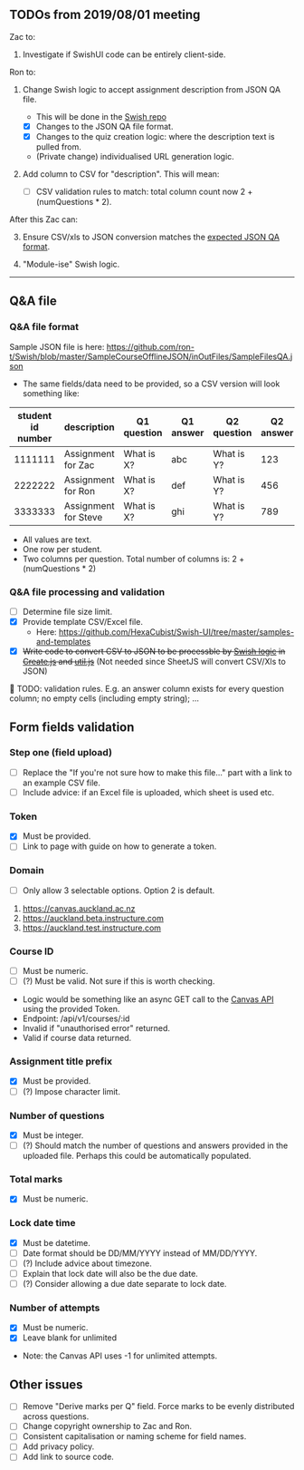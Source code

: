 ## TODOs from 2019/08/01 meeting
Zac to:
1. Investigate if SwishUI code can be entirely client-side.

Ron to:
1. Change Swish logic to accept assignment description from JSON QA file.
   - This will be done in the [Swish repo](https://github.com/ron-t/Swish/tree/master/SampleCourseOfflineJSON)
   - [x] Changes to the JSON QA file format.
   - [x] Changes to the quiz creation logic: where the description text is pulled from.
   - (Private change) individualised URL generation logic.

2. Add column to CSV for "description". This will mean:
   - [ ] CSV validation rules to match: total column count now 2 + (numQuestions * 2).  

After this Zac can:

3. Ensure CSV/xls to JSON conversion matches the [expected JSON QA format](https://github.com/ron-t/Swish/blob/master/SampleCourseOfflineJSON/inOutFiles/SampleFilesQA.json).

4. "Module-ise" Swish logic.

---

## Q&A file
### Q&A file format
Sample JSON file is here: https://github.com/ron-t/Swish/blob/master/SampleCourseOfflineJSON/inOutFiles/SampleFilesQA.json
- The same fields/data need to be provided, so a CSV version will look something like:

student id number|description|Q1 question|Q1 answer|Q2 question|Q2 answer|Qn question|Qn answer|
-----------------|-----------|-----------|---------|-----------|---------|-----------|---------|
1111111|Assignment for Zac|What is X?|abc|What is Y?|123|What is Z?|11
2222222|Assignment for Ron|What is X?|def|What is Y?|456|What is Z?|22
3333333|Assignment for Steve|What is X?|ghi|What is Y?|789|What is Z?|33

- All values are text.
- One row per student.
- Two columns per question. Total number of columns is: 2 + (numQuestions * 2)


### Q&A file processing and validation
- [ ] Determine file size limit.
- [x] Provide template CSV/Excel file.
  - Here: https://github.com/HexaCubist/Swish-UI/tree/master/samples-and-templates 
- [x] ~~Write code to convert CSV to JSON to be processble by [Swish logic](https://github.com/ron-t/Swish/tree/master/SampleCourseOfflineJSON) in [Create.js](https://github.com/ron-t/Swish/blob/master/SampleCourseOfflineJSON/Create.js) and [util.js](https://github.com/ron-t/Swish/blob/master/SampleCourseOfflineJSON/util.js)~~ (Not needed since SheetJS will convert CSV/Xls to JSON)

🤔 TODO: validation rules. E.g. an answer column exists for every question column; no empty cells (including empty string); ...



## Form fields validation
### Step one (field upload)
- [ ] Replace the "If you're not sure how to make this file..." part with a link to an example CSV file.
- [ ] Include advice: if an Excel file is uploaded, which sheet is used etc.

### Token
- [x] Must be provided.
- [ ] Link to page with guide on how to generate a token.

### Domain
- [ ] Only allow 3 selectable options. Option 2 is default.
1. https://canvas.auckland.ac.nz
2. https://auckland.beta.instructure.com
3. https://auckland.test.instructure.com

### Course ID
- [ ] Must be numeric.
- [ ] (?) Must be valid. Not sure if this is worth checking.
- Logic would be something like an async GET call to the [Canvas API](https://canvas.auckland.ac.nz/doc/api/courses.html#method.courses.show) using the provided Token.
- Endpoint: /api/v1/courses/:id 
- Invalid if "unauthorised error" returned.
- Valid if course data returned.

### Assignment title prefix
- [x] Must be provided.
- [ ] (?) Impose character limit.

### Number of questions
- [x] Must be integer.
- [ ] (?) Should match the number of questions and answers provided in the uploaded file. Perhaps this could be automatically populated.

### Total marks
- [x] Must be numeric.

### Lock date time
- [x] Must be datetime.
- [ ] Date format should be DD/MM/YYYY instead of MM/DD/YYYY.
- [ ] (?) Include advice about timezone.
- [ ] Explain that lock date will also be the due date.
- [ ] (?) Consider allowing a due date separate to lock date.

### Number of attempts
- [x] Must be numeric.
- [x] Leave blank for unlimited
- Note: the Canvas API uses -1 for unlimited attempts.


## Other issues
- [ ] Remove "Derive marks per Q" field. Force marks to be evenly distributed across questions.
- [ ] Change copyright ownership to Zac and Ron.
- [ ] Consistent capitalisation or naming scheme for field names.
- [ ] Add privacy policy.
- [ ] Add link to source code.
